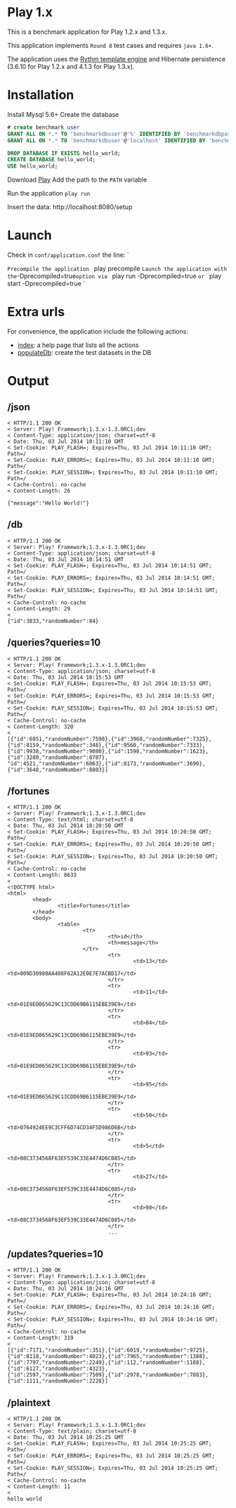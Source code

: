Play 1.x
========

This is a benchmark application for Play 1.2.x and 1.3.x.

This application implements `Round 8` test cases and requires `java 1.6+`.

The application uses the [Rythm template engine](https://github.com/greenlaw110/play-rythm) and Hibernate persistence (3.6.10 for Play 1.2.x and 4.1.3 for Play 1.3.x).

Installation
============
Install Mysql 5.6+
Create the database 
```sql
# create benchmark user
GRANT ALL ON *.* TO 'benchmarkdbuser'@'%' IDENTIFIED BY 'benchmarkdbpass';
GRANT ALL ON *.* TO 'benchmarkdbuser'@'localhost' IDENTIFIED BY 'benchmarkdbpass';

DROP DATABASE IF EXISTS hello_world;
CREATE DATABASE hello_world;
USE hello_world;
```

Download [Play](http://www.playframework.com/download)
Add the path to the `PATH` variable

Run the application
`play run`

Insert the data: http://localhost:8080/setup

Launch
======

Check in `conf/application.conf` the line: 
`

`
Precompile the application 
`
play precompile
`
Launch the application with the `-Dprecompiled=true` option via 
`
play run -Dprecompiled=true
`
or 
`
play start -Dprecompiled=true
`

Extra urls
==========

For convenience, the application include the following actions: 
  - [index](): a help page that lists all the actions
  - [populateDb](): create the test datasets in the DB

Output
======

/json
-----
```
< HTTP/1.1 200 OK
< Server: Play! Framework;1.3.x-1.3.0RC1;dev
< Content-Type: application/json; charset=utf-8
< Date: Thu, 03 Jul 2014 10:11:10 GMT
< Set-Cookie: PLAY_FLASH=; Expires=Thu, 03 Jul 2014 10:11:10 GMT; Path=/
< Set-Cookie: PLAY_ERRORS=; Expires=Thu, 03 Jul 2014 10:11:10 GMT; Path=/
< Set-Cookie: PLAY_SESSION=; Expires=Thu, 03 Jul 2014 10:11:10 GMT; Path=/
< Cache-Control: no-cache
< Content-Length: 26

{"message":"Hello World!"}
```

/db
---
```
< HTTP/1.1 200 OK
< Server: Play! Framework;1.3.x-1.3.0RC1;dev
< Content-Type: application/json; charset=utf-8
< Date: Thu, 03 Jul 2014 10:14:51 GMT
< Set-Cookie: PLAY_FLASH=; Expires=Thu, 03 Jul 2014 10:14:51 GMT; Path=/
< Set-Cookie: PLAY_ERRORS=; Expires=Thu, 03 Jul 2014 10:14:51 GMT; Path=/
< Set-Cookie: PLAY_SESSION=; Expires=Thu, 03 Jul 2014 10:14:51 GMT; Path=/
< Cache-Control: no-cache
< Content-Length: 29
<
{"id":3833,"randomNumber":84}
```

/queries?queries=10
-------------------
```
< HTTP/1.1 200 OK
< Server: Play! Framework;1.3.x-1.3.0RC1;dev
< Content-Type: application/json; charset=utf-8
< Date: Thu, 03 Jul 2014 10:15:53 GMT
< Set-Cookie: PLAY_FLASH=; Expires=Thu, 03 Jul 2014 10:15:53 GMT; Path=/
< Set-Cookie: PLAY_ERRORS=; Expires=Thu, 03 Jul 2014 10:15:53 GMT; Path=/
< Set-Cookie: PLAY_SESSION=; Expires=Thu, 03 Jul 2014 10:15:53 GMT; Path=/
< Cache-Control: no-cache
< Content-Length: 320
<
[{"id":6851,"randomNumber":7598},{"id":3968,"randomNumber":7325},
{"id":8159,"randomNumber":348},{"id":9560,"randomNumber":7333},
{"id":9938,"randomNumber":9080},{"id":1598,"randomNumber":1623},{"id":3280,"randomNumber":8707},
"id":4521,"randomNumber":6063},{"id":8173,"randomNumber":3690},{"id":3648,"randomNumber":8803}]
```

/fortunes
---------
```
< HTTP/1.1 200 OK
< Server: Play! Framework;1.3.x-1.3.0RC1;dev
< Content-Type: text/html; charset=utf-8
< Date: Thu, 03 Jul 2014 10:20:50 GMT
< Set-Cookie: PLAY_FLASH=; Expires=Thu, 03 Jul 2014 10:20:50 GMT; Path=/
< Set-Cookie: PLAY_ERRORS=; Expires=Thu, 03 Jul 2014 10:20:50 GMT; Path=/
< Set-Cookie: PLAY_SESSION=; Expires=Thu, 03 Jul 2014 10:20:50 GMT; Path=/
< Cache-Control: no-cache
< Content-Length: 8633
<
<!DOCTYPE html>
<html>
        <head>
                <title>Fortunes</title>
        </head>
        <body>
                <table>
                        <tr>
                                <th>id</th>
                                <th>message</th>
                        </tr>
                                <tr>
                                        <td>13</td>
                                        <td>009D30980AA408F62A12E0E7E7ACBD17</td>
                                </tr>
                                <tr>
                                        <td>11</td>
                                        <td>01E9ED065629C13CDD69B6115EBE39E9</td>
                                </tr>
                                <tr>
                                        <td>84</td>
                                        <td>01E9ED065629C13CDD69B6115EBE39E9</td>
                                </tr>
                                <tr>
                                        <td>93</td>
                                        <td>01E9ED065629C13CDD69B6115EBE39E9</td>
                                </tr>
                                <tr>
                                        <td>95</td>
                                        <td>01E9ED065629C13CDD69B6115EBE39E9</td>
                                </tr>
                                <tr>
                                        <td>50</td>
                                        <td>0764924EE9C3CFF6D74CD34F5D986D6B</td>
                                </tr>
                                <tr>
                                        <td>5</td>
                                        <td>08C3734568F63EF539C33E4474D6C085</td>
                                </tr>
                                <tr>
                                        <td>27</td>
                                        <td>08C3734568F63EF539C33E4474D6C085</td>
                                </tr>
                                <tr>
                                        <td>98</td>
                                        <td>08C3734568F63EF539C33E4474D6C085</td>
                                </tr>
								...
```

/updates?queries=10
-------------------
```
< HTTP/1.1 200 OK
< Server: Play! Framework;1.3.x-1.3.0RC1;dev
< Content-Type: application/json; charset=utf-8
< Date: Thu, 03 Jul 2014 10:24:16 GMT
< Set-Cookie: PLAY_FLASH=; Expires=Thu, 03 Jul 2014 10:24:16 GMT; Path=/
< Set-Cookie: PLAY_ERRORS=; Expires=Thu, 03 Jul 2014 10:24:16 GMT; Path=/
< Set-Cookie: PLAY_SESSION=; Expires=Thu, 03 Jul 2014 10:24:16 GMT; Path=/
< Cache-Control: no-cache
< Content-Length: 319
<
[{"id":7171,"randomNumber":351},{"id":6019,"randomNumber":9725},
{"id":8118,"randomNumber":4023},{"id":7965,"randomNumber":1388},
{"id":7797,"randomNumber":2249},{"id":112,"randomNumber":1108},{"id":6127,"randomNumber":4323},
{"id":2597,"randomNumber":7509},{"id":2978,"randomNumber":7883},{"id":1111,"randomNumber":2228}]

```
/plaintext
----------
```
< HTTP/1.1 200 OK
< Server: Play! Framework;1.3.x-1.3.0RC1;dev
< Content-Type: text/plain; charset=utf-8
< Date: Thu, 03 Jul 2014 10:25:25 GMT
< Set-Cookie: PLAY_FLASH=; Expires=Thu, 03 Jul 2014 10:25:25 GMT; Path=/
< Set-Cookie: PLAY_ERRORS=; Expires=Thu, 03 Jul 2014 10:25:25 GMT; Path=/
< Set-Cookie: PLAY_SESSION=; Expires=Thu, 03 Jul 2014 10:25:25 GMT; Path=/
< Cache-Control: no-cache
< Content-Length: 11
<
hello world
```
